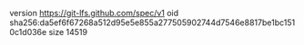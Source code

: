 version https://git-lfs.github.com/spec/v1
oid sha256:da5ef6f67268a512d95e5e855a277505902744d7546e8817be1bc1510c1d036e
size 14519
